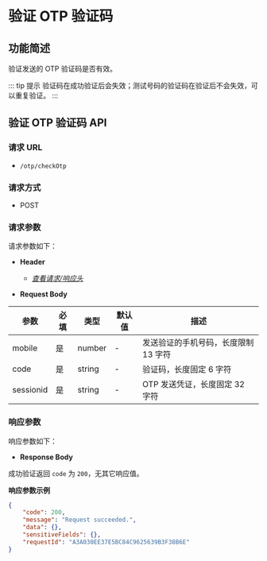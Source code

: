 # 验证 OTP 验证码

## 功能简述

验证发送的 OTP 验证码是否有效。

::: tip 提示
验证码在成功验证后会失效；测试号码的验证码在验证后不会失效，可以重复验证。
:::

## 验证 OTP 验证码 API

### 请求 URL

- `/otp/checkOtp`

### 请求方式

- POST

### 请求参数

请求参数如下：

- **Header**

  - [_查看请求/响应头_](/zh/payoutApi/apiRule/header)

- **Request Body**

| **参数**  | **必填** | **类型** | **默认值** | **描述**                             |
| --------- | -------- | -------- | ---------- | ------------------------------------ |
| mobile    | 是       | number   | -          | 发送验证的手机号码，长度限制 13 字符 |
| code      | 是       | string   | -          | 验证码，长度固定 6 字符              |
| sessionid | 是       | string   | -          | OTP 发送凭证，长度固定 32 字符       |

### 响应参数

响应参数如下：

- **Response Body**

成功验证返回 `code` 为 `200`，无其它响应值。

**响应参数示例**

```json
{
    "code": 200,
    "message": "Request succeeded.",
    "data": {},
    "sensitiveFields": {},
    "requestId": "A3A030EE37E5BC84C9625639B3F38B6E"
}
```